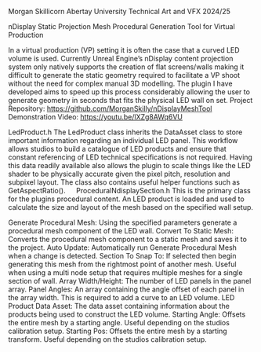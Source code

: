 Morgan Skillicorn
Abertay University
Technical Art and VFX 2024/25

nDisplay Static Projection Mesh Procedural Generation Tool for Virtual Production

In a virtual production (VP) setting it is often the case that a curved LED volume is used. Currently Unreal Engine’s nDisplay content projection system only natively supports the creation of flat screens/walls making it difficult to generate the static geometry required to facilitate a VP shoot without the need for complex manual 3D modelling. The plugin I have developed aims to speed up this process considerably allowing the user to generate geometry in seconds that fits the physical LED wall on set.
Project Repository: https://github.com/MorganSkilly/nDisplayMeshTool 
Demonstration Video: https://youtu.be/lXZg8AWq6VU 

LedProduct.h
The LedProduct class inherits the DataAsset class to store important information regarding an individual LED panel. This workflow allows studios to build a catalogue of LED products and ensure that constant referencing of LED technical specifications is not required. Having this data readily available also allows the plugin to scale things like the LED shader to be physically accurate given the pixel pitch, resolution and subpixel layout. The class also contains useful helper functions such as GetAspectRatio().
  
ProceduralNdisplaySection.h
This is the primary class for the plugins procedural content. An LED product is loaded and used to calculate the size and layout of the mesh based on the specified wall setup.
 

Generate Procedural Mesh:
Using the specified parameters generate a procedural mesh component of the LED wall.
Convert To Static Mesh:
Converts the procedural mesh component to a static mesh and saves it to the project.
Auto Update:
Automatically run Generate Procedural Mesh when a change is detected.
Section To Snap To:
If selected then begin generating this mesh from the rightmost point of another mesh. Useful when using a multi node setup that requires multiple meshes for a single section of wall.
Array Width/Height:
The number of LED panels in the panel array.
Panel Angles:
An array containing the angle offset of each panel in the array width. This is required to add a curve to an LED volume.
LED Product Data Asset:
The data asset containing information about the products being used to construct the LED volume.
Starting Angle:
Offsets the entire mesh by a starting angle. Useful depending on the studios calibration setup.
Starting Pos:
Offsets the entire mesh by a starting transform. Useful depending on the studios calibration setup.
